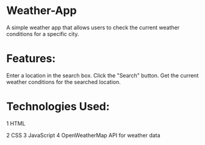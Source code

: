 # Weather-App
A simple weather app that allows users to check the current weather conditions for a specific city.

# Features:
   Enter a location in the search box.
   Click the "Search" button.
   Get the current weather conditions for the searched location.
   
# Technologies Used:
1 HTML

2 CSS
3 JavaScript
4 OpenWeatherMap API for weather data
